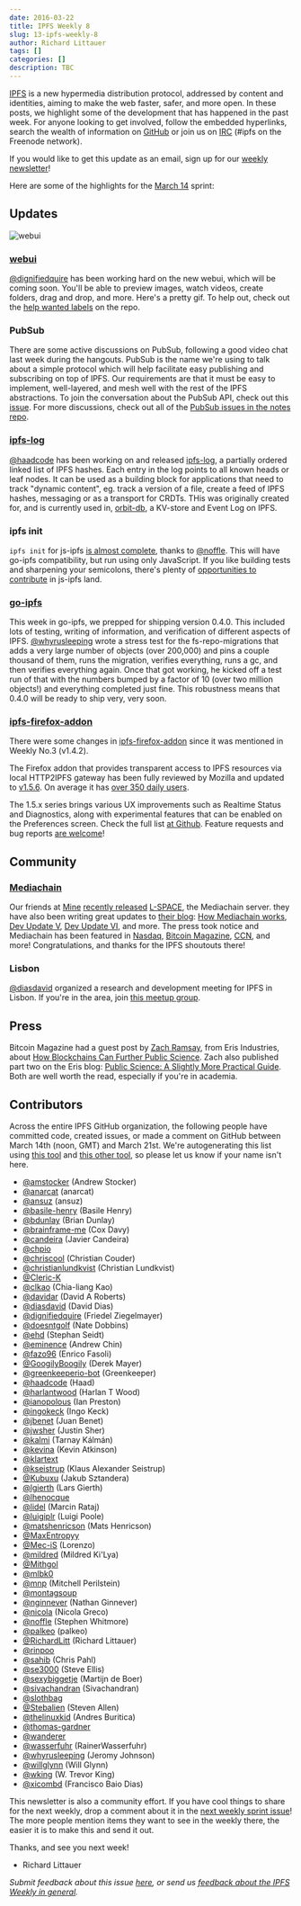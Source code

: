 ```yaml
---
date: 2016-03-22
title: IPFS Weekly 8
slug: 13-ipfs-weekly-8
author: Richard Littauer
tags: []
categories: []
description: TBC
---
```


[IPFS](//ipfs.io/) is a new hypermedia distribution protocol, addressed by content and identities, aiming to make the web faster, safer, and more open. In these posts, we highlight some of the development that has happened in the past week. For anyone looking to get involved, follow the embedded hyperlinks, search the wealth of information on [GitHub](//github.com/ipfs) or join us on [IRC](//webchat.freenode.net/?channels=ipfs) (#ipfs on the Freenode network).

If you would like to get this update as an email, sign up for our [weekly newsletter](//tinyletter.com/ipfsweekly)!

Here are some of the highlights for the [March 14](//github.com/ipfs/pm/issues/97) sprint:

## Updates

![webui](/blog/static/008_webui.gif)

### [webui](//github.com/ipfs/webui)

[@dignifiedquire](//github.com/dignifiedquire) has been working hard on the new webui, which will be coming soon. You'll be able to preview images, watch videos, create folders, drag and drop, and more. Here's a pretty gif. To help out, check out the [help wanted labels](//github.com/ipfs/webui/issues?q=is%3Aopen+is%3Aissue+label%3A%22help+wanted%22) on the repo.

### PubSub

There are some active discussions on PubSub, following a good video chat last week during the hangouts. PubSub is the name we're using to talk about a simple protocol which will help facilitate easy publishing and subscribing on top of IPFS. Our requirements are that it must be easy to implement, well-layered, and mesh well with the rest of the IPFS abstractions. To join the conversation about the PubSub API, check out this [issue](//github.com/ipfs/notes/issues/118). For more discussions, check out all of the [PubSub issues in the notes repo](//github.com/ipfs/notes/issues?utf8=%E2%9C%93&q=is%3Aissue+is%3Aopen+pubsub).

### [ipfs-log](//github.com/haadcode/ipfs-log)

[@haadcode](//github.com/haadcode) has been working on and released [ipfs-log](//github.com/haadcode/ipfs-log), a partially ordered linked list of IPFS hashes. Each entry in the log points to all known heads or leaf nodes. It can be used as a building block for applications that need to track "dynamic content", eg. track a version of a file, create a feed of IPFS hashes, messaging or as a transport for CRDTs. THis was originally created for, and is currently used in, [orbit-db](//github.com/haadcode/orbit-db), a KV-store and Event Log on IPFS.

### ipfs init

`ipfs init` for js-ipfs [is almost complete](//github.com/ipfs/js-ipfs/pull/91), thanks to [@noffle](//github.com/noffle). This will have go-ipfs compatibility, but run using only JavaScript. If you like building tests and sharpening your semicolons, there's plenty of [opportunities to contribute](//github.com/ipfs/js-ipfs#contribute) in js-ipfs land.

### [go-ipfs](//github.com/ipfs/go-ipfs)

This week in go-ipfs, we prepped for shipping version 0.4.0. This included lots of testing, writing of information, and verification of different aspects of IPFS. [@whyrusleeping](//github.com/whyrusleeping) wrote a stress test for the fs-repo-migrations that adds a very large number of objects (over 200,000) and pins a couple thousand of them, runs the migration, verifies ​everything​, runs a gc, and then verifies everything again. Once that got working, he kicked off a test run of that with the numbers bumped by a factor of 10 (over two million objects!) and everything completed just fine. This robustness means that 0.4.0 will be ready to ship very, very soon.

### [ipfs-firefox-addon](//github.com/lidel/ipfs-firefox-addon)

There were some changes in [ipfs-firefox-addon](//github.com/lidel/ipfs-firefox-addon) since it was mentioned in Weekly No.3 (v1.4.2).

The Firefox addon that provides transparent access to IPFS resources via local HTTP2IPFS gateway has been fully reviewed by Mozilla and updated to [v1.5.6](https://addons.mozilla.org/en-US/firefox/addon/ipfs-gateway-redirect/versions/1.5.6). On average it has [over 350 daily users](https://addons.mozilla.org/en-US/firefox/addon/ipfs-gateway-redirect/statistics/?last=365).

The 1.5.x series brings various UX improvements such as Realtime Status and Diagnostics, along with experimental features that can be enabled on the Preferences screen. Check the full list [at Github](//github.com/lidel/ipfs-firefox-addon#features). Feature requests and bug reports [are welcome](//github.com/lidel/ipfs-firefox-addon/issues)!

## Community

### [Mediachain](https://medium.com/mine-labs/mediachain-483f49cbe37a#.50am8s6cw)

Our friends at [Mine](http://www.mine.nyc/) [recently released](https://medium.com/mine-labs/mediachain-developer-update-vi-94d28cf6bc30#.kt6uoc9yk)
[L-SPACE](https://github.com/mediachain/L-SPACE), the Mediachain server. they
have also been writing great updates to [their blog](https://medium.com/mine-labs):
[How Mediachain works](https://medium.com/mine-labs/how-mediachain-works-5a5ccc1c3210#.tv0cv5kc8),
[Dev Update V](https://medium.com/mine-labs/mediachain-developer-update-v-a7f6006ad953#.j0esgkawa),
[Dev Update VI](https://medium.com/mine-labs/mediachain-developer-update-vi-94d28cf6bc30#.kt6uoc9yk),
and more. The press took notice and Mediachain has been featured in
[Nasdaq](http://www.nasdaq.com/article/mediachain-protect-digital-content-with-a-bitcoin-based-metadata-protocol-cm595895),
[Bitcoin Magazine](https://bitcoinmagazine.com/articles/mediachain-protect-digital-content-with-a-bitcoin-based-metadata-protocol-1458577763),
[CCN](https://www.cryptocoinsnews.com/protecting-rights-to-digital-works-with-blockchain-technology/),
and more! Congratulations, and thanks for the IPFS shoutouts there!

### Lisbon

[@diasdavid](//github.com/diasdavid) organized a research and development meeting for IPFS in Lisbon. If you're in the area, join [this meetup group](http://www.meetup.com/ipfs-lisbon-meetup/events/229530492/).

## Press

Bitcoin Magazine had a guest post by [Zach Ramsay](https://twitter.com/cerebralbosons), from Eris Industries, about [How Blockchains Can Further Public Science](http://www.nasdaq.com/article/how-blockchains-can-further-public-science-cm592775). Zach also published part two on the Eris blog: [Public Science: A Slightly More Practical Guide](https://db.erisindustries.com/science/2016/03/15/chains-and-science-how-to/). Both are well worth the read, especially if you're in academia.

## Contributors

Across the entire IPFS GitHub organization, the following people have committed code, created issues, or made a comment on GitHub between March 14th (noon, GMT) and March 21st. We're autogenerating this list using [this tool](//github.com/ipfs/weekly/blob/master/tools/get_commits.py) and [this other tool](//github.com/richardlitt/name-your-contributors), so please let us know if your name isn't here.

- [@amstocker](//github.com/amstocker) (Andrew Stocker)
- [@anarcat](//github.com/anarcat) (anarcat)
- [@ansuz](//github.com/ansuz) (ansuz)
- [@basile-henry](//github.com/basile-henry) (Basile Henry)
- [@bdunlay](//github.com/bdunlay) (Brian Dunlay)
- [@brainframe-me](//github.com/brainframe-me) (Cox Davy)
- [@candeira](//github.com/candeira) (Javier Candeira)
- [@chpio](//github.com/chpio)
- [@chriscool](//github.com/chriscool) (Christian Couder)
- [@christianlundkvist](//github.com/christianlundkvist) (Christian Lundkvist)
- [@Cleric-K](//github.com/Cleric-K)
- [@clkao](//github.com/clkao) (Chia-liang Kao)
- [@davidar](//github.com/davidar) (David A Roberts)
- [@diasdavid](//github.com/diasdavid) (David Dias)
- [@dignifiedquire](//github.com/dignifiedquire) (Friedel Ziegelmayer)
- [@doesntgolf](//github.com/doesntgolf) (Nate Dobbins)
- [@ehd](//github.com/ehd) (Stephan Seidt)
- [@eminence](//github.com/eminence) (Andrew Chin)
- [@fazo96](//github.com/fazo96) (Enrico Fasoli)
- [@GoogilyBoogily](//github.com/GoogilyBoogily) (Derek Mayer)
- [@greenkeeperio-bot](//github.com/greenkeeperio-bot) (Greenkeeper)
- [@haadcode](//github.com/haadcode) (Haad)
- [@harlantwood](//github.com/harlantwood) (Harlan T Wood)
- [@ianopolous](//github.com/ianopolous) (Ian Preston)
- [@ingokeck](//github.com/ingokeck) (Ingo Keck)
- [@jbenet](//github.com/jbenet) (Juan Benet)
- [@jwsher](//github.com/jwsher) (Justin Sher)
- [@kalmi](//github.com/kalmi) (Tarnay Kálmán)
- [@kevina](//github.com/kevina) (Kevin Atkinson)
- [@klartext](//github.com/klartext)
- [@kseistrup](//github.com/kseistrup) (Klaus Alexander Seistrup)
- [@Kubuxu](//github.com/Kubuxu) (Jakub Sztandera)
- [@lgierth](//github.com/lgierth) (Lars Gierth)
- [@lhenocque](//github.com/lhenocque)
- [@lidel](//github.com/lidel) (Marcin Rataj)
- [@luigiplr](//github.com/luigiplr) (Luigi Poole)
- [@matshenricson](//github.com/matshenricson) (Mats Henricson)
- [@MaxEntropyy](//github.com/MaxEntropyy)
- [@Mec-iS](//github.com/Mec-iS) (Lorenzo)
- [@mildred](//github.com/mildred) (Mildred Ki'Lya)
- [@Mithgol](//github.com/Mithgol)
- [@mlbk0](//github.com/mlbk0)
- [@mnp](//github.com/mnp) (Mitchell Perilstein)
- [@montagsoup](//github.com/montagsoup)
- [@nginnever](//github.com/nginnever) (Nathan Ginnever)
- [@nicola](//github.com/nicola) (Nicola Greco)
- [@noffle](//github.com/noffle) (Stephen Whitmore)
- [@palkeo](//github.com/palkeo) (palkeo)
- [@RichardLitt](//github.com/RichardLitt) (Richard Littauer)
- [@rinpoo](//github.com/rinpoo)
- [@sahib](//github.com/sahib) (Chris Pahl)
- [@se3000](//github.com/se3000) (Steve Ellis)
- [@sexybiggetje](//github.com/sexybiggetje) (Martijn de Boer)
- [@sivachandran](//github.com/sivachandran) (Sivachandran)
- [@slothbag](//github.com/slothbag)
- [@Stebalien](//github.com/Stebalien) (Steven Allen)
- [@thelinuxkid](//github.com/thelinuxkid) (Andres Buritica)
- [@thomas-gardner](//github.com/thomas-gardner)
- [@wanderer](//github.com/wanderer)
- [@wasserfuhr](//github.com/wasserfuhr) (RainerWasserfuhr)
- [@whyrusleeping](//github.com/whyrusleeping) (Jeromy Johnson)
- [@willglynn](//github.com/willglynn) (Will Glynn)
- [@wking](//github.com/wking) (W. Trevor King)
- [@xicombd](//github.com/xicombd) (Francisco Baio Dias)

This newsletter is also a community effort. If you have cool things to share for the next weekly, drop a comment about it in the [next weekly sprint issue](//github.com/ipfs/weekly/issues/31)! The more people mention items they want to see in the weekly there, the easier it is to make this and send it out.

Thanks, and see you next week!

- Richard Littauer

_Submit feedback about this issue [here](//github.com/ipfs/weekly/issues/29), or send us [feedback about the IPFS Weekly in general](//github.com/ipfs/weekly/issues/7)._
